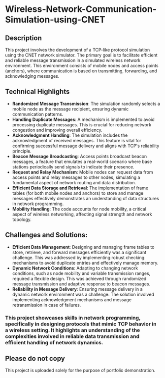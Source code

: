 # Wireless-Network-Communication-Simulation-using-CNET

## Description
This project involves the development of a TCP-like protocol simulation using the CNET network simulator. The primary goal is to facilitate efficient and reliable message transmission in a simulated wireless network environment. This environment consists of mobile nodes and access points (anchors), where communication is based on transmitting, forwarding, and acknowledging messages.

## Technical Highlights
*  **Randomized Message Transmission**: The simulation randomly selects a mobile node as the message recipient, ensuring dynamic communication patterns.
*  **Handling Duplicate Messages**: A mechanism is implemented to avoid processing duplicate messages. This is crucial for reducing network congestion and improving overall efficiency.
*  **Acknowledgment Handling**: The simulation includes the acknowledgment of received messages. This feature is vital for confirming successful message delivery and aligns with TCP's reliability principle.
*  **Beacon Message Broadcasting**: Access points broadcast beacon messages, a feature that emulates a real-world scenario where base stations periodically send signals to indicate their presence.
*  **Request and Relay Mechanism**: Mobile nodes can request data from access points and relay messages to other nodes, simulating a fundamental aspect of network routing and data distribution.
*  **Efficient Data Storage and Retrieval**: The implementation of frame tables (for both mobile nodes and anchors) to store and manage messages effectively demonstrates an understanding of data structures in network programming.
*  **Mobility Handling**: The code accounts for node mobility, a critical aspect of wireless networking, affecting signal strength and network topology.

## Challenges and Solutions:
- **Efficient Data Management**: Designing and managing frame tables to store, retrieve, and forward messages efficiently was a significant challenge. This was addressed by implementing robust checking mechanisms to avoid duplicate entries and effectively manage memory.
- **Dynamic Network Conditions**: Adapting to changing network conditions, such as node mobility and variable transmission ranges, required a flexible design. This was achieved through randomized message transmission and adaptive response to beacon messages.
- **Reliability in Message Delivery**: Ensuring message delivery in a dynamic network environment was a challenge. The solution involved implementing acknowledgment mechanisms and message retransmission in case of failures.

### This project showcases skills in network programming, specifically in designing protocols that mimic TCP behavior in a wireless setting. It highlights an understanding of the complexities involved in reliable data transmission and efficient handling of network dynamics.

## Please do not copy
This project is uploaded solely for the purpose of portfolio demonstration.
